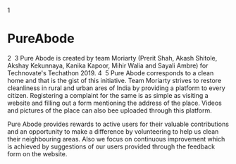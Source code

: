 1
# PureAbode
2
​
3
Pure Abode is created by team Moriarty (Prerit Shah, Akash Shitole, Akshay Kekunnaya, Kanika Kapoor, Mihir Walia and Sayali Ambre) for Technovate's Techathon 2019.
4
​
5
Pure Abode corresponds to a clean home and that is the gist of this initiative. Team Moriarty strives to restore cleanliness in rural and urban ares of India by providing a platform to every citizen. Registering a complaint for the same is as simple as visiting a website and filling out a form mentioning the address of the place. Videos and pictures of the place can also bee uploaded through this platform.

Pure Abode provides rewards to active users for their valuable contributions and an opportunity  to make a difference by volunteering to help us clean their neighbouring areas. Also we focus on continuous improvement which is achieved by suggestions of our users provided through the feedback form on the website.
